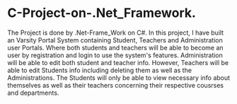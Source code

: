# C-Project-on-.Net_Framework.
The Project is done by .Net-Frame_Work on C#.
In this project, I have built an Varsity Portal System containing Student, Teachers and Administration user Portals.
Where  both students and teachers will be able to become an user by registration and login to use the system's features.
Administration will be able to edit both student and teacher info.
However, Teachers will be able to edit Students info including deleting them as well as the Administrations.
The Students will only be able to view necessary info about themselves as well as their teachers concerning their respective cousrses and departments.
